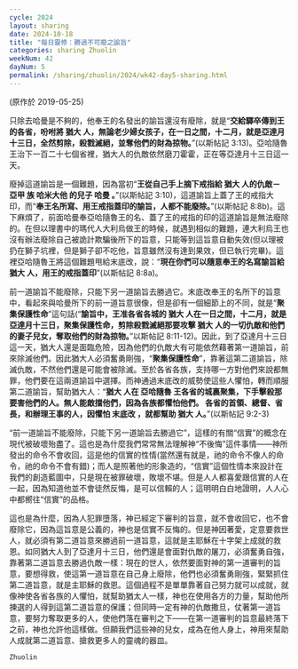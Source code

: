```yaml
---
cycle: 2024
layout: sharing
date: 2024-10-18
title: "每日靈修：勝過不可廢之諭旨"
categories: sharing Zhuolin
weekNum: 42
dayNum: 5
permalink: /sharing/zhuolin/2024/wk42-day5-sharing.html
--- 
```

(原作於 2019-05-25)

只除去哈曼是不夠的，他奉王的名發出的諭旨還沒有廢除，就是“**交給驛卒傳到王的各省，吩咐將 猶大 人，無論老少婦女孩子，在一日之間，十二月，就是亞達月十三日，全然剪除，殺戮滅絕，並奪他們的財為掠物。**”(以斯帖記 3:13)。亞哈隨魯王治下一百二十七個省裡，猶大人的仇敵依然磨刀霍霍，正在等亞達月十三日這一天。  

廢掉這道諭旨是一個難題，因為當初“**王從自己手上摘下戒指給 猶大 人的仇敵－ 亞甲 族 哈米大他 的兒子 哈曼 。**”(以斯帖記 3:10)，這道諭旨上蓋了王的戒指大印，而“**奉王名所寫、用王戒指蓋印的諭旨，人都不能廢除。**”(以斯帖記 8:8b)。這下麻煩了，前面哈曼奉亞哈隨魯王的名、蓋了王的戒指的印的這道諭旨是無法廢除的。在但以理書中的瑪代人大利烏做王的時候，就遇到相似的難題，連大利烏王也沒有辦法廢除自己被詭計欺騙後所下的旨意，只能等到這旨意自動失效(但以理被扔在獅子坑裡，但是獅子卻不吃他，旨意雖然沒有達到果效，但已執行完畢)。這裡亞哈隨魯王將這個難題甩給末底改，說：“**現在你們可以隨意奉王的名寫諭旨給 猶大 人，用王的戒指蓋印**”(以斯帖記 8:8a)。  

前一道諭旨不能廢除，只能下另一道諭旨去勝過它。末底改奉王的名所下的旨意中，看起來與哈曼所下的前一道旨意很像，但是卻有一個細節上的不同，就是“**聚集保護性命**”這句話(“**諭旨中，王准各省各城的 猶大 人在一日之間，十二月，就是亞達月十三日，聚集保護性命，剪除殺戮滅絕那要攻擊 猶大 人的一切仇敵和他們的妻子兒女，奪取他們的財為掠物。**”以斯帖記 8:11-12)。因此，到了亞達月十三日這一天，猶大人還是面臨危險，因為他們的仇敵大有可能依然藉著第一道諭旨，前來除滅他們。因此猶大人必須奮勇剛強，“**聚集保護性命**”，靠著這第二道諭旨，除滅仇敵，不然他們還是可能會被除滅。至於各省各族，支持哪一方對他們來說都無罪，他們要在這兩道諭旨中選擇。而神通過末底改的威勢使這些人懼怕，轉而順服第二道諭旨，幫助猶大人：“**猶大 人在 亞哈隨魯 王各省的城裏聚集，下手擊殺那要害他們的人。無人能敵擋他們，因為各族都懼怕他們。 各省的首領、總督、省長，和辦理王事的人，因懼怕 末底改 ，就都幫助 猶大 人。**”(以斯帖記 9:2-3)  

“前一道諭旨不能廢除，只能下另一道諭旨去勝過它”，這樣的有關“信實”的概念在現代被破壞殆盡了。這也是為什麼我們常常無法理解神“不後悔”這件事情——神所發出的命令不會收回，這是他的信實的性情(當然還有就是，祂的命令不像人的命令，祂的命令不會有錯)；而人是照著他的形象造的，“信實”這個性情本來設計在我們的創造藍圖中，只是現在被罪破壞，敗壞不堪。但是人人都喜愛跟信實的人在一起，因為知道他並不會徒然反悔，是可以信賴的人；這明明白白地證明，人人心中都嚮往“信實”的品格。  

這也是為什麼，因為人犯罪墮落，神已經定下審判的旨意，就不會收回它，也不會廢除它，因為這旨意是公義的，神也是信實不反悔的。但是神因著愛，定意要救世人，就必須有第二道旨意來勝過前一道旨意，這就是主耶穌在十字架上成就的救恩。如同猶大人到了亞達月十三日，他們還是會面對仇敵的屠刀，必須奮勇自強，靠著第二道旨意去勝過仇敵一樣：現在的世人，依然要面對神的第一道審判的旨意，要想得救，使這第一道旨意在自己身上廢除，他們也必須奮勇剛強，緊緊抓住第二道旨意，就是主耶穌的救恩。這個過程不是單單靠著自己努力就可以成就，就像神使各省各族的人懼怕，就幫助猶太人一樣，神也在使用各方的力量，幫助他所揀選的人得到這第二道旨意的保護；但同時一定有神的仇敵撒旦，仗著第一道旨意，要努力奪取更多的人，使他們落在審判之下——在第一道審判的旨意最終落下之前，神也允許他這樣做。但願我們這些神的兒女，成為在他人身上，神用來幫助人成就第二道旨意、搶救更多人的靈魂的器皿。  

`Zhuolin`  
